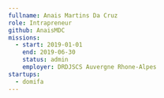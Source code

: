 ```yaml
---
fullname: Anais Martins Da Cruz
role: Intrapreneur
github: AnaisMDC
missions:
  - start: 2019-01-01
    end: 2019-06-30
    status: admin
    employer: DRDJSCS Auvergne Rhone-Alpes
startups:
  - domifa
---
```

